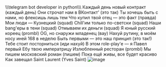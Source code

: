 \\\\\telegram bot developer in python\\\\\\
Каждый день новый контракт (каждый день)
Они строчат нам в ВКонтакт' (это так)
Ты хочешь быть с нами, но флексишь лишь тем
Что купил твой отец — это факт (правда)
Мои люди — Кузнецкий (squad)
Chill'им только по-светски (squad)
Наши bang'еры в тени (squad)
Отмываем их деньги (squad)
Я юный русский кореец (prombl)
OG, но снаружи младенец (вау)
Нахуй рутину, в моём носу иней
168 в неделю
Быть первыми — это наш принцип (это так!)
Тебе стоит посторниться (иди нахуй)
В этом role-play'e — я Павел первый
Ебу твою императрицу
Излюбленный ресторан (prombl)
Мы пишем московский роман (пишем)
Пока ещё живы, все будет красиво
Как завещал Saint Laurent (Yves Saint)
![image](https://github.com/kamiq1337/kamiq1337/assets/165278490/9c20e0fe-d222-4bf4-b4ad-ae826cf94d24)



